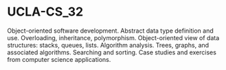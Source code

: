 # UCLA-CS_32

Object-oriented software development. 
Abstract data type definition and use. 
Overloading, inheritance, polymorphism. 
Object-oriented view of data structures: stacks, queues, lists. Algorithm analysis. 
Trees, graphs, and associated algorithms. 
Searching and sorting. 
Case studies and exercises from computer science applications.
